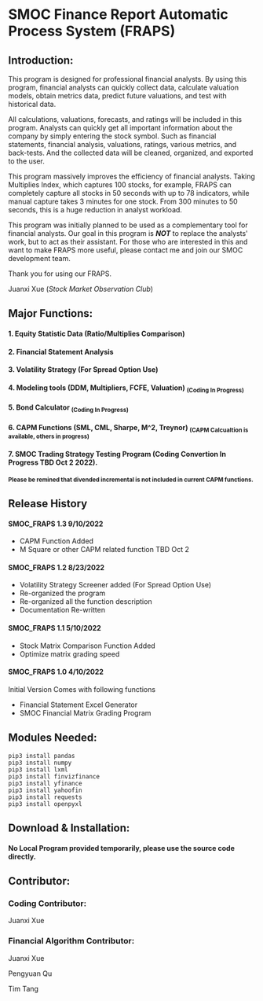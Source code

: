 # SMOC Finance Report Automatic Process System (FRAPS)
## Introduction:
This program is designed for professional financial analysts. By using this program, financial analysts can quickly collect data, calculate valuation models, obtain metrics data, predict future valuations, and test with historical data.

All calculations, valuations, forecasts, and ratings will be included in this program.
Analysts can quickly get all important information about the company by simply entering the stock symbol. Such as financial statements, financial analysis, valuations, ratings, various metrics, and back-tests. And the collected data will be cleaned, organized, and exported to the user.

This program massively improves the efficiency of financial analysts. Taking Multiplies Index, which captures 100 stocks, for example, FRAPS can completely capture all stocks in 50 seconds with up to 78 indicators, while manual capture takes 3 minutes for one stock. From 300 minutes to 50 seconds, this is a huge reduction in analyst workload.

This program was initially planned to be used as a complementary tool for financial analysts. Our goal in this program is ***NOT*** to replace the analysts' work, but to act as their assistant. For those who are interested in this and want to make FRAPS more useful, please contact me and join our SMOC development team.

Thank you for using our FRAPS.

Juanxi Xue (_Stock Market Observation Club_)

## Major Functions:
#### 1. Equity Statistic Data (Ratio/Multiplies Comparison)
#### 2. Financial Statement Analysis
#### 3. Volatility Strategy (For Spread Option Use)
#### 4. Modeling tools (DDM, Multipliers, FCFE, Valuation) <sub> (Coding In Progress) </sub>
#### 5. Bond Calculator <sub> (Coding In Progress) </sub>
#### 6. CAPM Functions (SML, CML, Sharpe, M^2, Treynor) <sub> (CAPM Calcualtion is available, others in progress) </sub>
#### 7. SMOC Trading Strategy Testing Program (Coding Convertion In Progress TBD Oct 2 2022). </sub>
#### <sub> Please be remined that divended incremental is not included in current CAPM functions. </sub>
## Release History

#### SMOC_FRAPS 1.3 9/10/2022
- CAPM Function Added
- M Square or other CAPM related function TBD Oct 2

#### SMOC_FRAPS 1.2 8/23/2022
- Volatility Strategy Screener added (For Spread Option Use)
- Re-organized the program
- Re-organized all the function description
- Documentation Re-written

#### SMOC_FRAPS 1.1 5/10/2022
- Stock Matrix Comparison Function Added
- Optimize matrix grading speed

#### SMOC_FRAPS 1.0 4/10/2022
Initial Version Comes with following functions
- Financial Statement Excel Generator
- SMOC Financial Matrix Grading Program

## Modules Needed:
```
pip3 install pandas
pip3 install numpy
pip3 install lxml
pip3 install finvizfinance
pip3 install yfinance
pip3 install yahoofin
pip3 install requests
pip3 install openpyxl
```
## Download & Installation:
#### No Local Program provided temporarily, please use the source code directly.

## Contributor:
### Coding Contributor:
Juanxi Xue
### Financial Algorithm Contributor:
Juanxi Xue

Pengyuan Qu

Tim Tang

